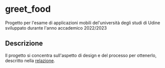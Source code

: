 # greet_food
Progetto per l'esame di applicazioni mobili del'università degli studi di Udine sviluppato durante l'anno accademico 2022/2023

## Descrizione
Il progetto si concentra sull'aspetto di design e del processo per ottenerlo, descritto nella [relazione](https://github.com/SimoneT99/Greet_food_Progetto_Esame/blob/master/Relazione_progetto_app_mobili.pdf).

